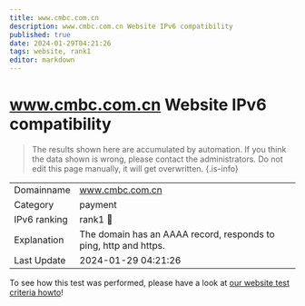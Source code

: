 ```yaml
---
title: www.cmbc.com.cn
description: www.cmbc.com.cn Website IPv6 compatibility
published: true
date: 2024-01-29T04:21:26
tags: website, rank1
editor: markdown
---
```


# www.cmbc.com.cn Website IPv6 compatibility

> The results shown here are accumulated by automation. If you think the data shown is wrong, please contact the administrators. 
> Do not edit this page manually, it will get overwritten.
{.is-info}


|   |   |
| - | - |
| Domainname | www.cmbc.com.cn
| Category | payment |
| IPv6 ranking | rank1 :1st_place_medal: |
| Explanation | The domain has an AAAA record, responds to ping, http and https. |
| Last Update | 2024-01-29 04:21:26 |

To see how this test was performed, please have a look at [our website test criteria howto](/howto/testcriteria/website)!

